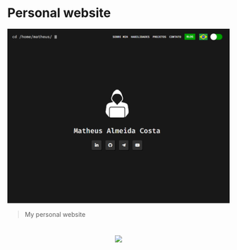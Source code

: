 # Personal website

<img src="./assets/site.png" alt="personal website">

> My personal website

<h1>

<h3 align="center">
      <a href="https://matheustech.com.br/">
        <img  src="https://img.shields.io/badge/-ACCESS%20THE%20PROJECT-1100FF?&style=for-the-badge&logoColor=fff"/>
      </a>
</h3>
